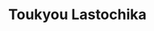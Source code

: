 --- 
title: "Toukyou Lastochika"
publishdate: "2019-6-3T16:48:46+02:00"
src: "https://365manga.net/manga/toukyou-lastochika"
image: "https://data.365manga.net/images/thumbnails/16209-toukyou-lastochika.jpg"
description: "From FairGame: 'Next year, I wonder if I could see this scenery again.' Maid of service, Tsumura Hana, and the young head of viscount family, Arima Mitsuyuki, had different birth and status. Meiji era distinct status romance, at end of Meiji era there was one love. In Meiji year 43 (1910), ended the civilization and begin the westernization in capital city, Tokyo. Losing her mother and carring the young little…"
---